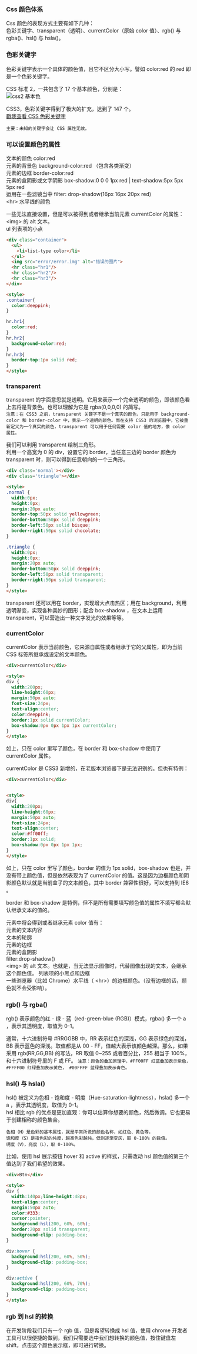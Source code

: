 
### Css 颜色体系
Css 颜色的表现方式主要有如下几种：  
色彩关键字、transparent（透明）、currentColor（原始 color 值）、rgb() 与 rgba()、hsl() 与 hsla()。  

### 色彩关键字
色彩关键字表示一个具体的颜色值，且它不区分大小写。譬如 color:red 的 red 即是一个色彩关键字。  

 CSS 标准 2，一共包含了 17 个基本颜色，分别是：  
 ![css2 基本色](./image/css2color.jpg)  

 CSS3，色彩关键字得到了极大的扩充，达到了 147 个。  
 [戳我查看 CSS 色彩关键字](https://developer.mozilla.org/zh-CN/docs/Web/CSS/color_value)   

 `主要：未知的关键字会让 CSS 属性无效。`  

### 可以设置颜色的属性
文本的颜色 color:red  
元素的背景色 background-color:red （包含各类渐变）  
元素的边框 border-color:red  
元素的盒阴影或文字阴影 box-shadow:0 0 0 1px red | text-shadow:5px 5px 5px red  
运用在一些滤镜当中 filter: drop-shadow(16px 16px 20px red)  
\<hr> 水平线的颜色  

一些无法直接设置，但是可以被得到或者继承当前元素 currentColor 的属性：  
\<img> 的 alt 文本。  
ul 列表项的小点  
```html
<div class="container">
  <ul>
    <li>list-type color</li>
  </ul>
  <img src="error/error.img" alt="错误的图片">
  <hr class="hr1"/>
  <hr class="hr2"/>
  <hr class="hr3"/>
</div>

<style>
.container{
  color:deeppink;
}

hr.hr1{
  color:red;
}
hr.hr2{
  background-color:red;
}
hr.hr3{
  border-top:1px solid red;
}
</style>
```

### transparent
transparent 的字面意思就是透明。它用来表示一个完全透明的颜色，即该颜色看上去将是背景色。也可以理解为它是 rgba(0,0,0,0) 的简写。  
`注意：在 CSS3 之前，transparent 关键字不是一个真实的颜色，只能用于 background-color 和 border-color 中，表示一个透明的颜色。而在支持 CSS3 的浏览器中，它被重新定义为一个真实的颜色，transparent 可以用于任何需要 color 值的地方，像 color 属性。`  

我们可以利用 transparent 绘制三角形。  
利用一个高宽为 0 的 div，设置它的 border，当任意三边的 border 颜色为 transparent 时，则可以得到任意朝向的一个三角形。  
```html
<div class='normal'></div>
<div class='triangle'></div>

<style>
.normal {
  width:0px;
  height:0px;
  margin:20px auto;
  border-top:50px solid yellowgreen;
  border-bottom:50px solid deeppink;
  border-left:50px solid bisque;
  border-right:50px solid chocolate;
}

.triangle {
  width:0px;
  height:0px;
  margin:20px auto;
  border-bottom:50px solid deeppink;
  border-left:50px solid transparent;
  border-right:50px solid transparent;
}
</style>
```

transparent 还可以用在 border，实现增大点击热区；用在 background，利用透明渐变，实现各种美妙的图形；配合 box-shadow ，在文本上运用 transparent，可以营造出一种文字发光的效果等等。  

### currentColor
currentColor 表示当前颜色，它来源自属性或者继承于它的父属性，即为当前 CSS 标签所继承或设定的文本颜色。  
```html
<div>currentColor</div>

<style>
div {
  width:200px;
  line-height:60px;
  margin:50px auto;
  font-size:24px;
  text-align:center;
  color:deeppink;
  border:1px solid currentColor;
  box-shadow:0px 0px 1px 1px currentColor;
}
</style>
```
如上，只在 color 里写了颜色，在 border 和 box-shadow 中使用了 currentColor 属性。  

currentColor 是 CSS3 新增的，在老版本浏览器下是无法识别的。但也有特例：
```html
<div>currentColor</div>


<style>
div{
  width:200px;
  line-height:60px;
  margin:50px auto;
  font-size:24px;
  text-align:center;
  color:#ff00ff;
  border:1px solid;
  box-shadow:0px 0px 1px 1px;
}
</style>
```
如上，只在 color 里写了颜色，border 的值为 1px solid，box-shadow 也是，并没有带上颜色值，但是依然表现为了 currentColor 的值。这是因为边框颜色和阴影颜色默认就是当前盒子的文本颜色，其中 border 兼容性很好，可以支持到 IE6 。  

border 和 box-shadow 是特例，但不是所有需要填写颜色值的属性不填写都会默认继承文本的值的。  

元素中将会得到或者继承元素 color 值有：  
元素的文本内容  
文本的轮廓  
元素的边框  
元素的盒阴影  
filter:drop-shadow()  
\<img> 的 alt 文本。也就是，当无法显示图像时，代替图像出现的文本，会继承这个颜色值。
列表项的小黑点和边框   
一些浏览器（比如 Chrome）水平线（ \<hr>）的边框颜色。（没有边框的话，颜色就不会受影响）。  

### rgb() 与 rgba()
rgb() 表示颜色的红 - 绿 - 蓝（red-green-blue (RGB)）模式，rgba() 多一个 a ，表示其透明度，取值为 0-1。

通常，十六进制符号 \#RRGGBB 中，RR 表示红色的深浅，GG 表示绿色的深浅，BB 表示蓝色的深浅。取值都是从 00 - FF，值越大表示该颜色越深。那么，如果采用 rgb(RR,GG,BB) 的写法，RR 取值 0~255 或者百分比，255 相当于 100%，和十六进制符号里的 F 或 FF。
`注意：颜色的叠加原理中，#FF00FF 红蓝叠加表示紫色， #FFFF00 红绿叠加表示黄色， #00FFFF 蓝绿叠加表示青色。`

### hsl() 与 hsla()
hsl() 被定义为色相 - 饱和度 - 明度（Hue-saturation-lightness），hsla() 多一个 a ，表示其透明度，取值为 0-1。  
hsl 相比 rgb 的优点是更加直观：你可以估算你想要的颜色，然后微调。它也更易于创建相称的颜色集合。  
```
色相（H）是色彩的基本属性，就是平常所说的颜色名称，如红色、黄色等。
饱和度（S）是指色彩的纯度，越高色彩越纯，低则逐渐变灰，取 0-100% 的数值。
明度（V），亮度（L），取 0-100%。
```

比如，使用 hsl 展示按钮 hover 和 active 的样式，只需改动 hsl 颜色值的第三个值达到了我们希望的效果。  
```html
<div>Btn</div>

<style>
div {
  width:140px;line-height:48px;
  text-align:center;
  margin:50px auto;
  color:#333;
  cursor:pointer;
  background:hsl(200, 60%, 60%);
  border:20px solid transparent;
  background-clip: padding-box;
}

div:hover {
  background:hsl(200, 60%, 50%);
  background-clip: padding-box;
}

div:active {
  background:hsl(200, 60%, 70%);
  background-clip: padding-box;
}
</style>
```

### rgb 到 hsl 的转换
在开发阶段我们只有一个 rgb 值，但是希望转换成 hsl 值，使用 chrome 开发者工具可以很便捷的做到，我们只需要选中我们想转换的颜色值，按住键盘左 shift，点击这个颜色表示框，即可进行转换。  
